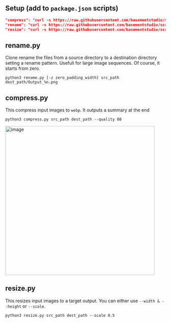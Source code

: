 ## Setup (add to `package.json` scripts)
```json
"compress": "curl -s https://raw.githubusercontent.com/basementstudio/scripts/main/compress.py | python3 -",
"rename": "curl -s https://raw.githubusercontent.com/basementstudio/scripts/main/rename.py | python3 -",
"resize": "curl -s https://raw.githubusercontent.com/basementstudio/scripts/main/resize.py | python3 -"
```

## rename.py
Clone rename the files from a source directory to a destination directory setting a rename pattern. Usefull for large image sequences. Of course, it starts from zero.

```python3 rename.py [-z zero_padding_width] src_path dest_path/Output_%n.png```

## compress.py
This compress input images to `webp`. It outputs a summary at the end

```python3 compress.py src_path dest_path --quality 80```

<img width="469" alt="image" src="https://github.com/basementstudio/scripts/assets/43894343/b01eecee-38cc-4d5f-b18c-375bede7b619">

## resize.py
This resizes input images to a target output. You can either use `--width & --height` or `--scale`.

```python3 resize.py src_path dest_path --scale 0.5```
